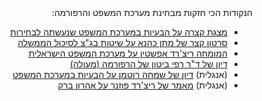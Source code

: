 <div dir="rtl" markdown="1">
הנקודות הכי חזקות מבחינת מערכת המשפט והרפורמה:

* [מצגת קצרה על הבעיות במערכת המשפט שנעשתה לבחירות](https://www.youtube.com/watch?v=nnnTDFHq96Y)
* [סרטון קצר של מתן כהנא על שיטות בג"צ לסיכול הממשלה](https://www.youtube.com/watch?v=WQqF8q0dUk0&t=234s)
* [המומחה ריצ'רד אפשטין על מערכת המשפט הישראלית](https://www.youtube.com/watch?v=5tD-9caO6hk)
* [דיון של ד"ר רפי ביטון של הרפורמה (מעולה)](https://www.youtube.com/watch?v=aMStvnDwbKc)
* (אנגלית) [דיון של שמחה רוטמן על הבעיות במערכת המשפט](https://www.youtube.com/watch?v=dOiUcbGt7hM)
* (אנגלית) [מאמר של ריצ'רד פוזנר על אהרון ברק](content/posner_article.md)
